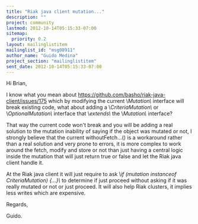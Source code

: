 ```yaml
---
title: "Riak java client mutation..."
description: ""
project: community
lastmod: 2012-10-14T05:15:33-07:00
sitemap:
  priority: 0.2
layout: mailinglistitem
mailinglist_id: "msg08911"
author_name: "Guido Medina"
project_section: "mailinglistitem"
sent_date: 2012-10-14T05:15:33-07:00
---
```


Hi Brian,

I know what you mean about 
https://github.com/basho/riak-java-client/issues/175 which by modifying 
the current \\*Mutation\\* interface will break existing code, what about 
adding a \\*CriteriaMutation\\* or \\*OptionalMutation\\* interface that 
\\*extends\\* the \\*Mutation\\* interface?


That way the current code won't break and you will be adding a real 
solution to the mutation inability of saying if the object was mutated 
or not, I strongly believe that the current withoutFetch...() is a 
workaround rather than a real solution and very prone to errors, it is 
more complex to work around the fetch, modify and store or not than just 
having a central logic inside the mutation that will just return true or 
false and let the Riak java client handle it.


At the Riak java client it will just require to ask \\*if (mutation 
instanceof CriteriaMutation) {...}\\* to determine if just proceed without 
asking if it was really mutated or not or just proceed. It will also 
help Riak clusters, it implies less writes which are expensive.


Regards,

Guido.
